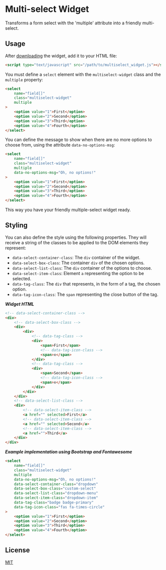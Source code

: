# Multi-select Widget

Transforms a form select with the 'multiple' attribute into a friendly multi-select.

## Usage

After [downloading](https://github.com/torresleonel/multi-select-widget/archive/refs/heads/master.zip) the widget, add it to your HTML file:

```html
<script type="text/javascript" src="/path/to/multiselect_widget.js"></script>
```

You must define a `select` element with the `multiselect-widget` class and the `multiple` property:

```html
<select
    name="field[]"
    class="multiselect-widget"
    multiple
>
    <option value="1">First</option>
    <option value="2">Second</option>
    <option value="3">Third</option>
    <option value="4">Fourth</option>
</select>
```

You can define the message to show when there are no more options to choose from, using the attribute `data-no-options-msg`:

```html
<select
    name="field[]"
    class="multiselect-widget"
    multiple
    data-no-options-msg="Oh, no options!"
>
    <option value="1">First</option>
    <option value="2">Second</option>
    <option value="3">Third</option>
    <option value="4">Fourth</option>
</select>
```

This way you have your friendly multiple-select widget ready.

## Styling
You can also define the style using the following properties. They will receive a string of the classes to be applied to the DOM elements they represent:

- `data-select-container-class`: The `div` container of the widget.
- `data-select-box-class`: The container `div` of the chosen options.
- `data-select-list-class`: The `div` container of the options to choose.
- `data-select-item-class`: Element `a` representing the option to be selected.
- `data-tag-class`: The `div` that represents, in the form of a tag, the chosen option.
- `data-tag-icon-class`: The `span` representing the close button of the tag.

***Widget HTML***

```html
<!-- data-select-container-class -->
<div>
    <!-- data-select-box-class -->
    <div>
        <div>
            <!-- data-tag-class -->
            <div>
                <span>First</span>
                <!-- data-tag-icon-class -->
                <span>x</span>
            </div>
            <!-- data-tag-class -->
            <div>
                <span>Second</span>
                <!-- data-tag-icon-class -->
                <span>x</span>
            </div>
        </div>
    </div>
    <!-- data-select-list-class -->
    <div>
        <!-- data-select-item-class -->
        <a href="" selected>First</a>
        <!-- data-select-item-class -->
        <a href="" selected>Second</a>
        <!-- data-select-item-class -->
        <a href="">Third</a>
    </div>
</div>
```

***Example implementation using Bootstrap and Fontawesome***

```html
<select
    name="field[]"
    class="multiselect-widget"
    multiple
    data-no-options-msg="Oh, no options!"
    data-select-container-class="dropdown"
    data-select-box-class="custom-select"
    data-select-list-class="dropdown-menu"
    data-select-item-class="dropdown-item"
    data-tag-class="badge badge-primary"
    data-tag-icon-class="fas fa-times-circle"
>
    <option value="1">First</option>
    <option value="2">Second</option>
    <option value="3">Third</option>
    <option value="4">Fourth</option>
</select>
```

## License
[MIT](https://choosealicense.com/licenses/mit/)